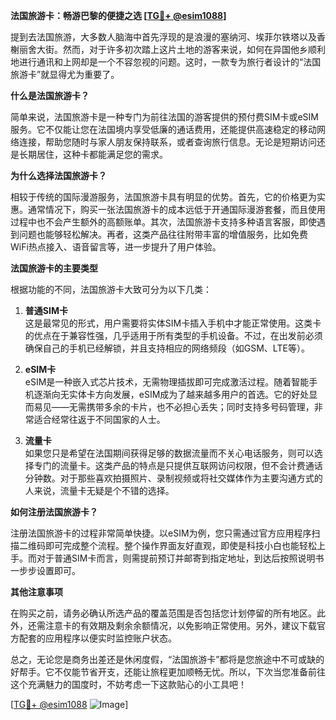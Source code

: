 **法国旅游卡：畅游巴黎的便捷之选 [[TG💪+ @esim1088](https://t.me/s/esim1088)]**

提到去法国旅游，大多数人脑海中首先浮现的是浪漫的塞纳河、埃菲尔铁塔以及香榭丽舍大街。然而，对于许多初次踏上这片土地的游客来说，如何在异国他乡顺利地进行通讯和上网却是一个不容忽视的问题。这时，一款专为旅行者设计的“法国旅游卡”就显得尤为重要了。

**什么是法国旅游卡？**

简单来说，法国旅游卡是一种专门为前往法国的游客提供的预付费SIM卡或eSIM服务。它不仅能让您在法国境内享受低廉的通话费用，还能提供高速稳定的移动网络连接，帮助您随时与家人朋友保持联系，或者查询旅行信息。无论是短期访问还是长期居住，这种卡都能满足您的需求。

**为什么选择法国旅游卡？**

相较于传统的国际漫游服务，法国旅游卡具有明显的优势。首先，它的价格更为实惠。通常情况下，购买一张法国旅游卡的成本远低于开通国际漫游套餐，而且使用过程中也不会产生额外的高额账单。其次，法国旅游卡支持多种语言客服，即使遇到问题也能够轻松解决。再者，这类产品往往附带丰富的增值服务，比如免费WiFi热点接入、语音留言等，进一步提升了用户体验。

**法国旅游卡的主要类型**

根据功能的不同，法国旅游卡大致可分为以下几类：

1. **普通SIM卡**  
   这是最常见的形式，用户需要将实体SIM卡插入手机中才能正常使用。这类卡的优点在于兼容性强，几乎适用于所有类型的手机设备。不过，在出发前必须确保自己的手机已经解锁，并且支持相应的网络频段（如GSM、LTE等）。

2. **eSIM卡**  
   eSIM是一种嵌入式芯片技术，无需物理插拔即可完成激活过程。随着智能手机逐渐向无实体卡方向发展，eSIM成为了越来越多用户的首选。它的好处显而易见——无需携带多余的卡片，也不必担心丢失；同时支持多号码管理，非常适合经常往返于不同国家的人士。

3. **流量卡**  
   如果您只是希望在法国期间获得足够的数据流量而不关心电话服务，则可以选择专门的流量卡。这类产品的特点是只提供互联网访问权限，但不会计费通话分钟数。对于那些喜欢拍摄照片、录制视频或将社交媒体作为主要沟通方式的人来说，流量卡无疑是个不错的选择。

**如何注册法国旅游卡？**

注册法国旅游卡的过程非常简单快捷。以eSIM为例，您只需通过官方应用程序扫描二维码即可完成整个流程。整个操作界面友好直观，即使是科技小白也能轻松上手。而对于普通SIM卡而言，则需提前预订并邮寄到指定地址，到达后按照说明书一步步设置即可。

**其他注意事项**

在购买之前，请务必确认所选产品的覆盖范围是否包括您计划停留的所有地区。此外，还需注意卡的有效期及剩余余额情况，以免影响正常使用。另外，建议下载官方配套的应用程序以便实时监控账户状态。

总之，无论您是商务出差还是休闲度假，“法国旅游卡”都将是您旅途中不可或缺的好帮手。它不仅能节省开支，还能让旅程更加顺畅无忧。所以，下次当您准备前往这个充满魅力的国度时，不妨考虑一下这款贴心的小工具吧！

[[TG💪+ @esim1088](https://t.me/s/esim1088) ![Image](https://i.postimg.cc/4NQfJmqS/Snipaste-2025-05-13-00-14-12.png)]